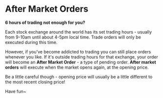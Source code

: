 # After Market Orders

**6 hours of trading not enough for you?**

Each stock exchange around the world has its set trading hours - usually from 9-10am until about 4-5pm local time. Trade orders will only be executed during this time.<br>

However, if you've become addicted to trading you can still place orders whenever you like. If it's outside trading hours for that exchange, your order will become an **After Market Order** - a type of pending order. **After market orders** will execute when the market opens again, at the opening price.<br>

Be a little careful though - opening price will usually be a little different to the most recent closing price!<br>

Have fun~